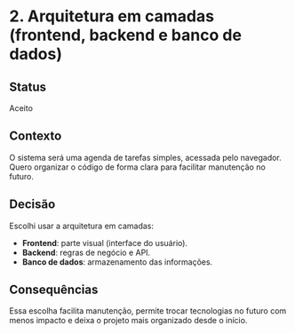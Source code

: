 # 2. Arquitetura em camadas (frontend, backend e banco de dados)

## Status
Aceito

## Contexto
O sistema será uma agenda de tarefas simples, acessada pelo navegador.
Quero organizar o código de forma clara para facilitar manutenção no futuro.

## Decisão
Escolhi usar a arquitetura em camadas:  
- **Frontend**: parte visual (interface do usuário).  
- **Backend**: regras de negócio e API.  
- **Banco de dados**: armazenamento das informações.

## Consequências
Essa escolha facilita manutenção, permite trocar tecnologias no futuro com menos impacto
e deixa o projeto mais organizado desde o início.

